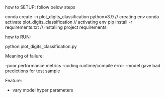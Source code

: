 how to SETUP: follow below steps

conda create -n plot_digits_classification python=3.9   // creating env
conda activate plot_digits_classification // activating env
pip install -r requirements.txt // installing project requirements

how to RUN:

python plot_digits_classification.py

Meaning of failure:

-poor performance metrics
-coding runtime/compile error
-model gave bad predictions for test sample

Feature:

- vary model hyper parameters
